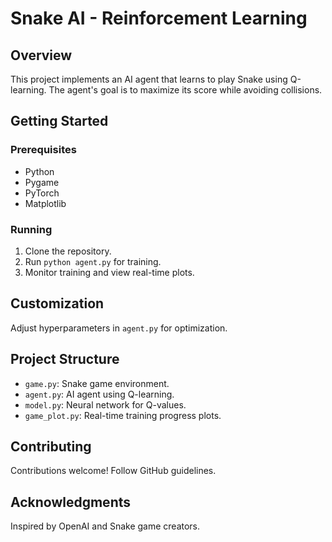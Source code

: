 # Snake AI - Reinforcement Learning

## Overview

This project implements an AI agent that learns to play Snake using Q-learning. The agent's goal is to maximize its score while avoiding collisions.

## Getting Started

### Prerequisites

- Python 
- Pygame
- PyTorch
- Matplotlib

### Running

1. Clone the repository.
2. Run `python agent.py` for training.
3. Monitor training and view real-time plots.

## Customization

Adjust hyperparameters in `agent.py` for optimization.

## Project Structure

- `game.py`: Snake game environment.
- `agent.py`: AI agent using Q-learning.
- `model.py`: Neural network for Q-values.
- `game_plot.py`: Real-time training progress plots.

## Contributing

Contributions welcome! Follow GitHub guidelines.

## Acknowledgments

Inspired by OpenAI and Snake game creators.

